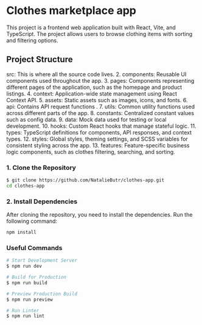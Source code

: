 # Clothes marketplace app


This project is a frontend web application built with React, Vite, and TypeScript. The project allows users to browse clothing items with sorting and filtering options.

## Project Structure
src: This is where all the source code lives.
2. components: Reusable UI components used throughout the app.
3. pages: Components representing different pages of the application, such as the homepage and product listings.
4. context: Application-wide state management using React Context API.
5. assets: Static assets such as images, icons, and fonts.
6. api: Contains API request functions .
7. utils: Common utility functions used across different parts of the app.
8. constants: Centralized constant values such as config data.
9.  data: Mock data used for testing or local development.
10. hooks: Custom React hooks that manage stateful logic.
11. types: TypeScript definitions for components, API responses, and context types.
12. styles: Global styles, theming settings, and SCSS variables for consistent styling across the app.
13. features: Feature-specific business logic components, such as clothes filtering, searching, and sorting.


### 1. Clone the Repository
  ```bash
  $ git clone https://github.com/NatalieButr/clothes-app.git
  cd clothes-app
```

### 2. Install Dependencies
   After cloning the repository, you need to install the dependencies. Run the following command:
```bash
npm install
```

### Useful Commands

```bash
# Start Development Server
$ npm run dev

# Build for Production
$ npm run build

# Preview Production Build
$ npm run preview

# Run Linter
$ npm run lint
```

